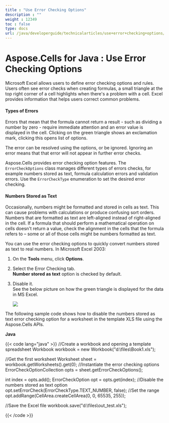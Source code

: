 ```yaml
---
title : "Use Error Checking Options" 
description : "" 
weight : 12349 
toc : false
type: docs
url: /java/developerguide/technicalarticles/use+error+checking+options/
---
```


# Aspose.Cells for Java : Use Error Checking Options


Microsoft Excel allows users to define error checking options and rules. Users often see error checks when creating formulas, a small triangle at the top right corner of a cell highlights when there's a problem with a cell. Excel provides information that helps users correct common problems.

#### Types of Errors

Errors that mean that the formula cannot return a result - such as dividing a number by zero - require immediate attention and an error value is displayed in the cell. Clicking on the green triangle shows an exclamation mark, clicking this opens list of options.

The error can be resolved using the options, or be ignored. Ignoring an error means that that error will not appear in further error checks.

Aspose.Cells provides error checking option features. The `ErrorCheckOptions` class manages different types of errors checks, for example numbers stored as text, formula calculation errors and validation errors. Use the `ErrorCheckType` enumeration to set the desired error checking.

#### Numbers Stored as Text

Occasionally, numbers might be formatted and stored in cells as text. This can cause problems with calculations or produce confusing sort orders. Numbers that are formatted as text are left-aligned instead of right-aligned in the cell. If a formula that should perform a mathematical operation on cells doesn't return a value, check the alignment in the cells that the formula refers to – some or all of those cells might be numbers formatted as text.

You can use the error checking options to quickly convert numbers stored as text to real numbers. In Microsoft Excel 2003:

1.  On the **Tools** menu, click **Options**.
2.  Select the Error Checking tab.  
    **Number stored as text** option is checked by default.
3.  Disable it.  
    See the below picture on how the green triangle is displayed for the data in MS Excel.  
      
    ![](https://docs2.aspose.com/cells/java/attachments/5276611/5472598.png)  
    

The following sample code shows how to disable the numbers stored as text error checking option for a worksheet in the template XLS file using the Aspose.Cells APIs.

**Java**

{{< code lang="java" >}}
//Create a workbook and opening a template spreadsheet
Workbook workbook = new Workbook("d:\\files\\Book1.xls");

//Get the first worksheet
Worksheet sheet = workbook.getWorksheets().get(0);
//Instantiate the error checking options
ErrorCheckOptionCollection opts = sheet.getErrorCheckOptions();

int index = opts.add();
ErrorCheckOption opt = opts.get(index);
//Disable the numbers stored as text option
opt.setErrorCheck(ErrorCheckType.TEXT_NUMBER, false);
//Set the range
opt.addRange(CellArea.createCellArea(0, 0, 65535, 255));

//Save the Excel file
workbook.save("d:\\files\\out_test.xls");
 
{{< /code >}}

